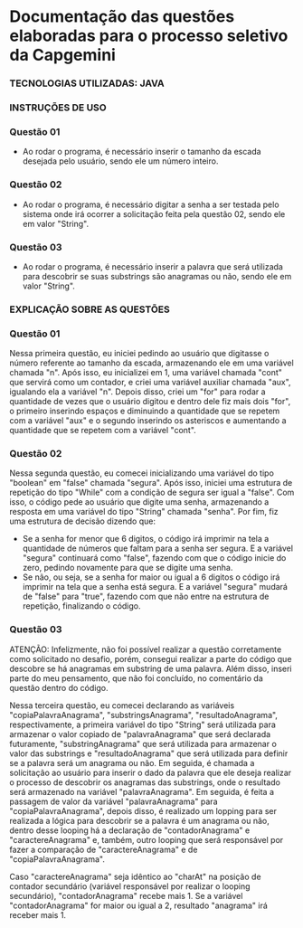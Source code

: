 # Documentação das questões elaboradas para o processo seletivo da Capgemini

### TECNOLOGIAS UTILIZADAS: JAVA

### INSTRUÇÕES DE USO

### Questão 01

- Ao rodar o programa, é necessário inserir o tamanho da escada desejada pelo usuário, sendo ele um número inteiro.

### Questão 02

- Ao rodar o programa, é necessário digitar a senha a ser testada pelo sistema onde irá ocorrer a solicitação feita pela questão 02, sendo ele em valor "String".

### Questão 03

- Ao rodar o programa, é necessário inserir a palavra que será utilizada para descobrir se suas substrings são anagramas ou não, sendo ele em valor "String".

### EXPLICAÇÃO SOBRE AS QUESTÕES

### Questão 01
Nessa primeira questão, eu iniciei pedindo ao usuário que digitasse o número referente ao tamanho da escada, armazenando ele em uma variável chamada "n". Após isso, eu inicializei em 1, uma variável chamada "cont" que servirá como um contador, e criei uma variável auxiliar chamada "aux", igualando ela a variável "n". Depois disso, criei um "for" para rodar a quantidade de vezes que o usuário digitou e dentro dele fiz mais dois "for", o primeiro inserindo espaços e diminuindo a quantidade que se repetem com a variável "aux" e o segundo inserindo os asteriscos e aumentando a quantidade que se repetem com a variável "cont".

### Questão 02
Nessa segunda questão, eu comecei inicializando uma variável do tipo "boolean" em "false" chamada "segura". Após isso, iniciei uma estrutura de repetição do tipo "While" com a condição de segura ser igual a "false". Com isso, o código pede ao usuário que digite uma senha, armazenando a resposta em uma variável do tipo "String" chamada "senha". Por fim, fiz uma estrutura de decisão dizendo que: 

- Se a senha for menor que 6 digitos, o código irá imprimir na tela a quantidade de números que faltam para a senha ser segura. E a variável "segura" continuará como "false", fazendo com que o código inicie do zero, pedindo novamente para que se digite uma senha.
- Se não, ou seja, se a senha for maior ou igual a 6 digitos o código irá imprimir na tela que a senha está segura. E a variável "segura" mudará de "false" para "true", fazendo com que não entre na estrutura de repetição, finalizando o código.

### Questão 03

ATENÇÃO: Infelizmente, não foi possível realizar a questão corretamente como solicitado no desafio, porém, consegui realizar a parte do código que descobre se há anagramas em substring de uma palavra. Além disso, inseri parte do meu pensamento, que não foi concluído, no comentário da questão dentro do código.

Nessa terceira questão, eu comecei declarando as variáveis "copiaPalavraAnagrama", "substringsAnagrama", "resultadoAnagrama", respectivamente, a primeira variável do tipo "String" será utilizada para armazenar o valor copiado de "palavraAnagrama" que será declarada futuramente, "substringAnagrama" que será utilizada para armazenar o valor das substrings e "resultadoAnagrama" que será utilizada para definir se a palavra será um anagrama ou não. Em seguida, é chamada a solicitação ao usuário para inserir o dado da palavra que ele deseja realizar o processo de descobrir os anagramas das substrings, onde o resultado será armazenado na variável "palavraAnagrama". Em seguida, é feita a passagem de valor da variável "palavraAnagrama" para "copiaPalavraAnagrama", depois disso, é realizado um lopping para ser realizada a lógica para descobrir se a palavra é um anagrama ou não, dentro desse looping há a declaração de "contadorAnagrama" e "caractereAnagrama" e, também, outro looping que será responsável por fazer a comparação de "caractereAnagrama" e de "copiaPalavraAnagrama".

Caso "caractereAnagrama" seja idêntico ao "charAt" na posição de contador secundário (variável responsável por realizar o looping secundário), "contadorAnagrama" recebe mais 1.
Se a variável "contadorAnagrama" for maior ou igual a 2, resultado "anagrama" irá receber mais 1.
